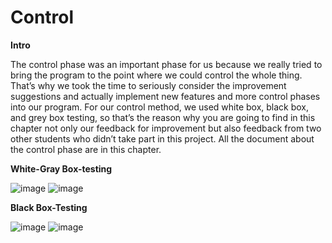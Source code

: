 # Control

**Intro**

The control phase was an important phase for us because we really tried to bring the program to 
the point where we could control the whole thing. That’s why we took the time to seriously consider 
the improvement suggestions and actually implement new features and more control phases into our program. 
For our control method, we used white box, black box, and grey box testing, so that’s the reason why 
you are going to find in this chapter not only our feedback for improvement but also feedback from two 
other students who didn’t take part in this project. All the document about the control phase are in this chapter.

**White-Gray Box-testing**

![image](https://github.com/user-attachments/assets/8e0af2e6-82ee-42b9-beae-85e3b34077a5)
![image](https://github.com/user-attachments/assets/467853cb-48c5-41fb-8708-c81a6717495d)

**Black Box-Testing**

![image](https://github.com/user-attachments/assets/43b94157-8bd8-4042-aa82-51dd74081617)
![image](https://github.com/user-attachments/assets/1eebc9bd-6201-4686-a58a-49ed1ba8c2ed)
